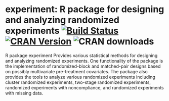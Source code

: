 # experiment: R package for designing and analyzing randomized experiments [![Build Status](https://travis-ci.org/kosukeimai/experiment.svg?branch=master)](https://travis-ci.org/kosukeimai/experiment) [![CRAN Version](http://www.r-pkg.org/badges/version/experiment)](https://CRAN.R-project.org/package=experiment) ![CRAN downloads](http://cranlogs.r-pkg.org/badges/grand-total/experiment)

R package experiment Provides various statistical methods for designing and analyzing randomized experiments. One functionality of the package is the implementation of randomized-block and matched-pair designs based on possibly multivariate pre-treatment covariates. The package also provides the tools to analyze various randomized experiments including cluster randomized experiments, two-stage randomized experiments, randomized experiments with noncompliance, and randomized experiments with missing data.
